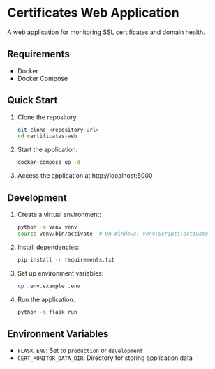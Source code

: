 # Certificates Web Application

A web application for monitoring SSL certificates and domain health.

## Requirements

- Docker
- Docker Compose

## Quick Start

1. Clone the repository:
   ```bash
   git clone <repository-url>
   cd certificates-web
   ```

2. Start the application:
   ```bash
   docker-compose up -d
   ```

3. Access the application at http://localhost:5000

## Development

1. Create a virtual environment:
   ```bash
   python -m venv venv
   source venv/bin/activate  # On Windows: venv\Scripts\activate
   ```

2. Install dependencies:
   ```bash
   pip install -r requirements.txt
   ```

3. Set up environment variables:
   ```bash
   cp .env.example .env
   ```

4. Run the application:
   ```bash
   python -m flask run
   ```

## Environment Variables

- `FLASK_ENV`: Set to `production` or `development`
- `CERT_MONITOR_DATA_DIR`: Directory for storing application data
